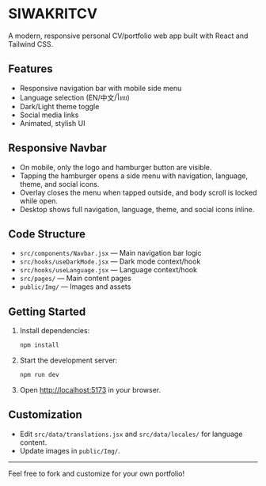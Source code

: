 # SIWAKRITCV

A modern, responsive personal CV/portfolio web app built with React and Tailwind CSS.

## Features

- Responsive navigation bar with mobile side menu
- Language selection (EN/中文/ไทย)
- Dark/Light theme toggle
- Social media links
- Animated, stylish UI

## Responsive Navbar

- On mobile, only the logo and hamburger button are visible.
- Tapping the hamburger opens a side menu with navigation, language, theme, and social icons.
- Overlay closes the menu when tapped outside, and body scroll is locked while open.
- Desktop shows full navigation, language, theme, and social icons inline.

## Code Structure

- `src/components/Navbar.jsx` — Main navigation bar logic
- `src/hooks/useDarkMode.jsx` — Dark mode context/hook
- `src/hooks/useLanguage.jsx` — Language context/hook
- `src/pages/` — Main content pages
- `public/Img/` — Images and assets

## Getting Started

1. Install dependencies:

   ```sh
   npm install
   ```

2. Start the development server:

   ```sh
   npm run dev
   ```

3. Open [http://localhost:5173](http://localhost:5173) in your browser.

## Customization

- Edit `src/data/translations.jsx` and `src/data/locales/` for language content.
- Update images in `public/Img/`.

---

Feel free to fork and customize for your own portfolio!

